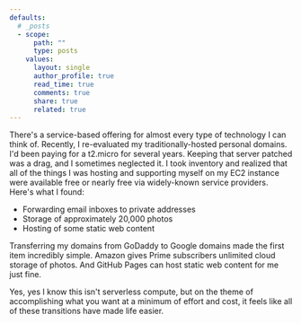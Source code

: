 ```yaml
---
defaults:
  # _posts
  - scope:
      path: ""
      type: posts
    values:
      layout: single
      author_profile: true
      read_time: true
      comments: true
      share: true
      related: true
---
```


There's a service-based offering for almost every type of technology I can think of.  Recently, I re-evaluated my
traditionally-hosted personal domains.  I'd been paying for a t2.micro for several years.  Keeping that server patched was
a drag, and I sometimes neglected it.  I took inventory and realized that all of the things I was hosting and supporting myself on my EC2 instance were available free or nearly free via widely-known service providers.  Here's what I found:

- Forwarding email inboxes to private addresses
- Storage of approximately 20,000 photos
- Hosting of some static web content

Transferring my domains from GoDaddy to Google domains made the first item incredibly simple.  Amazon gives Prime subscribers 
unlimited cloud storage of photos.  And GitHub Pages can host static web content for me just fine.

Yes, yes I know this isn't serverless compute, but on the theme of accomplishing what you want at a minimum of effort and 
cost, it feels like all of these transitions have made life easier.
